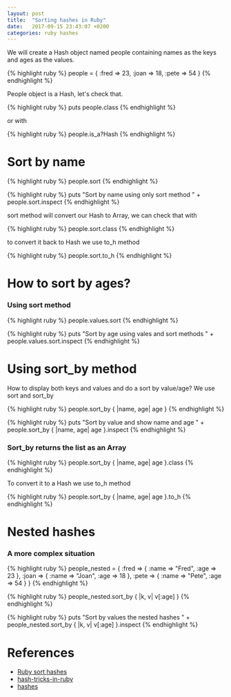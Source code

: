 ```yaml
---
layout: post
title:  "Sorting hashes in Ruby"
date:   2017-09-15 23:43:07 +0200
categories: ruby hashes
---
```


We will create a Hash object named people containing names as the keys and ages
as the values.

{% highlight ruby %}
people = {
  :fred => 23,
  :joan => 18,
  :pete => 54
}
{% endhighlight %}

People object is a Hash, let's check that.

{% highlight ruby %}
puts people.class
{% endhighlight %}

or with

{% highlight ruby %}
people.is_a?Hash
{% endhighlight %}


# Sort by name

{% highlight ruby %}
people.sort
{% endhighlight %}

{% highlight ruby %}
puts "Sort by name using only sort method " + people.sort.inspect
{% endhighlight %}

sort method will convert our Hash to Array, we can check that with

{% highlight ruby %}
people.sort.class
{% endhighlight %}

to convert it back to Hash we use to_h method

{% highlight ruby %}
people.sort.to_h
{% endhighlight %}


# How to sort by ages?

### Using sort method

{% highlight ruby %}
people.values.sort
{% endhighlight %}

{% highlight ruby %}
puts "Sort by age using vales and sort methods " + people.values.sort.inspect
{% endhighlight %}


# Using sort_by method

How to display both keys and values and do a sort by value/age?
We use sort and sort_by

{% highlight ruby %}
people.sort_by { |name, age| age }
{% endhighlight %}


{% highlight ruby %}
puts "Sort by value and show name and age " + people.sort_by { |name, age| age }.inspect
{% endhighlight %}


### Sort_by returns the list as an Array

{% highlight ruby %}
people.sort_by { |name, age| age }.class
{% endhighlight %}

To convert it to a Hash we use to_h method

{% highlight ruby %}
people.sort_by { |name, age| age }.to_h
{% endhighlight %}


# Nested hashes
### A more complex situation

{% highlight ruby %}
people_nested = {
  :fred => { :name => "Fred", :age => 23 },
  :joan => { :name => "Joan", :age => 18 },
  :pete => { :name => "Pete", :age => 54 }
}
{% endhighlight %}


{% highlight ruby %}
people_nested.sort_by { |k, v| v[:age] }
{% endhighlight %}


{% highlight ruby %}
puts "Sort by values the nested hashes " + people_nested.sort_by { |k, v| v[:age] }.inspect
{% endhighlight %}


# References

* [Ruby sort hashes][ruby-sort-hash]
* [hash-tricks-in-ruby][hash-tricks-in-ruby]
* [hashes][hashes]



[ruby-sort-hash]: http://www.rubyinside.com/how-to/ruby-sort-hash
[hash-tricks-in-ruby]: http://thirtysixthspan.com/posts/hash-tricks-in-ruby
[hashes]: https://launchschool.com/books/ruby/read/hashes
